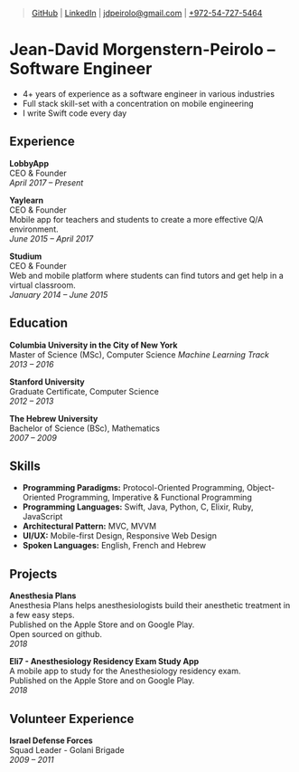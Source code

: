 > [GitHub](https://www.github.com/jeandavid) |
[LinkedIn](https://www.linkedin.com/in/jeandavidmp) |
[jdpeirolo@gmail.com](mailto:jdpeirolo@gmail.com) |
[+972-54-727-5464](tel:00972547275464)

# Jean-David Morgenstern-Peirolo &ndash; Software Engineer
- 4+ years of experience as a software engineer in various industries
- Full stack skill-set with a concentration on mobile engineering
- I write Swift code every day

## Experience
**LobbyApp**  
CEO & Founder  
*April 2017 &ndash; Present*  

**Yaylearn**  
CEO & Founder  
Mobile app for teachers and students to create a more effective Q/A environment.   
*June 2015 &ndash; April 2017*  

**Studium**  
CEO & Founder  
Web and mobile platform where students can find tutors and get help in a virtual classroom.  
*January 2014 &ndash; June 2015*  

## Education
**Columbia University in the City of New York**  
Master of Science (MSc), Computer Science
*Machine Learning Track*  
*2013 – 2016*

**Stanford University**  
Graduate Certificate, Computer Science  
*2012 – 2013*

**The Hebrew University**  
Bachelor of Science (BSc), Mathematics  
*2007 – 2009*

## Skills
- **Programming Paradigms:** Protocol-Oriented Programming, Object-Oriented Programming, Imperative & Functional Programming
- **Programming Languages:** Swift, Java, Python, C, Elixir, Ruby, JavaScript
- **Architectural Pattern:** MVC, MVVM
- **UI/UX:** Mobile-first Design, Responsive Web Design
- **Spoken Languages:** English, French and Hebrew

## Projects
**Anesthesia Plans**  
Anesthesia Plans helps anesthesiologists build their anesthetic treatment in a few easy steps.  
Published on the Apple Store and on Google Play.  
Open sourced on github.  
*2018*

**Eli7 - Anesthesiology Residency Exam Study App**  
A mobile app to study for the Anesthesiology residency exam.   
Published on the Apple Store and on Google Play.  
*2018*

## Volunteer Experience
**Israel Defense Forces**  
Squad Leader - Golani Brigade  
*2009 – 2011*
